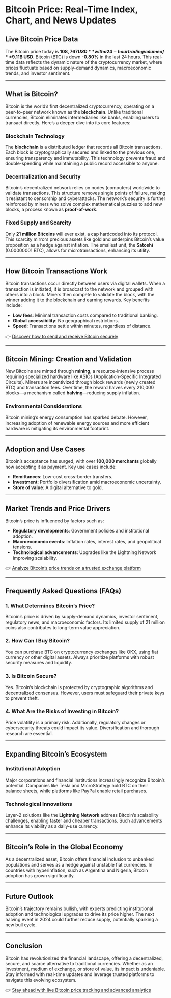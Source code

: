 # Bitcoin Price: Real-Time Index, Chart, and News Updates  

## Live Bitcoin Price Data  
The Bitcoin price today is **$108,767 USD** with a 24-hour trading volume of **$9.11B USD**. Bitcoin (BTC) is down **-0.80%** in the last 24 hours. This real-time data reflects the dynamic nature of the cryptocurrency market, where prices fluctuate based on supply-demand dynamics, macroeconomic trends, and investor sentiment.  

---

## What is Bitcoin?  
Bitcoin is the world’s first decentralized cryptocurrency, operating on a peer-to-peer network known as the **blockchain**. Unlike traditional currencies, Bitcoin eliminates intermediaries like banks, enabling users to transact directly. Here’s a deeper dive into its core features:  

### Blockchain Technology  
The **blockchain** is a distributed ledger that records all Bitcoin transactions. Each block is cryptographically secured and linked to the previous one, ensuring transparency and immutability. This technology prevents fraud and double-spending while maintaining a public record accessible to anyone.  

### Decentralization and Security  
Bitcoin’s decentralized network relies on nodes (computers) worldwide to validate transactions. This structure removes single points of failure, making it resistant to censorship and cyberattacks. The network’s security is further reinforced by miners who solve complex mathematical puzzles to add new blocks, a process known as **proof-of-work**.  

### Fixed Supply and Scarcity  
Only **21 million Bitcoins** will ever exist, a cap hardcoded into its protocol. This scarcity mirrors precious assets like gold and underpins Bitcoin’s value proposition as a hedge against inflation. The smallest unit, the **Satoshi** (0.00000001 BTC), allows for microtransactions, enhancing its utility.  

---

## How Bitcoin Transactions Work  
Bitcoin transactions occur directly between users via digital wallets. When a transaction is initiated, it is broadcast to the network and grouped with others into a block. Miners then compete to validate the block, with the winner adding it to the blockchain and earning rewards. Key benefits include:  
- **Low fees**: Minimal transaction costs compared to traditional banking.  
- **Global accessibility**: No geographical restrictions.  
- **Speed**: Transactions settle within minutes, regardless of distance.  

👉 [Discover how to send and receive Bitcoin securely](https://bit.ly/okx-bonus)  

---

## Bitcoin Mining: Creation and Validation  
New Bitcoins are minted through **mining**, a resource-intensive process requiring specialized hardware like ASICs (Application-Specific Integrated Circuits). Miners are incentivized through block rewards (newly created BTC) and transaction fees. Over time, the reward halves every 210,000 blocks—a mechanism called **halving**—reducing supply inflation.  

### Environmental Considerations  
Bitcoin mining’s energy consumption has sparked debate. However, increasing adoption of renewable energy sources and more efficient hardware is mitigating its environmental footprint.  

---

## Adoption and Use Cases  
Bitcoin’s acceptance has surged, with over **100,000 merchants** globally now accepting it as payment. Key use cases include:  
- **Remittances**: Low-cost cross-border transfers.  
- **Investment**: Portfolio diversification amid macroeconomic uncertainty.  
- **Store of value**: A digital alternative to gold.  

---

## Market Trends and Price Drivers  
Bitcoin’s price is influenced by factors such as:  
- **Regulatory developments**: Government policies and institutional adoption.  
- **Macroeconomic events**: Inflation rates, interest rates, and geopolitical tensions.  
- **Technological advancements**: Upgrades like the Lightning Network improving scalability.  

👉 [Analyze Bitcoin’s price trends on a trusted exchange platform](https://bit.ly/okx-bonus)  

---

## Frequently Asked Questions (FAQs)  

### 1. What Determines Bitcoin’s Price?  
Bitcoin’s price is driven by supply-demand dynamics, investor sentiment, regulatory news, and macroeconomic factors. Its limited supply of 21 million coins also contributes to long-term value appreciation.  

### 2. How Can I Buy Bitcoin?  
You can purchase BTC on cryptocurrency exchanges like OKX, using fiat currency or other digital assets. Always prioritize platforms with robust security measures and liquidity.  

### 3. Is Bitcoin Secure?  
Yes. Bitcoin’s blockchain is protected by cryptographic algorithms and decentralized consensus. However, users must safeguard their private keys to prevent theft.  

### 4. What Are the Risks of Investing in Bitcoin?  
Price volatility is a primary risk. Additionally, regulatory changes or cybersecurity threats could impact its value. Diversification and thorough research are essential.  

---

## Expanding Bitcoin’s Ecosystem  
### Institutional Adoption  
Major corporations and financial institutions increasingly recognize Bitcoin’s potential. Companies like Tesla and MicroStrategy hold BTC on their balance sheets, while platforms like PayPal enable retail purchases.  

### Technological Innovations  
Layer-2 solutions like the **Lightning Network** address Bitcoin’s scalability challenges, enabling faster and cheaper transactions. Such advancements enhance its viability as a daily-use currency.  

---

## Bitcoin’s Role in the Global Economy  
As a decentralized asset, Bitcoin offers financial inclusion to unbanked populations and serves as a hedge against unstable fiat currencies. In countries with hyperinflation, such as Argentina and Nigeria, Bitcoin adoption has grown significantly.  

---

## Future Outlook  
Bitcoin’s trajectory remains bullish, with experts predicting institutional adoption and technological upgrades to drive its price higher. The next halving event in 2024 could further reduce supply, potentially sparking a new bull cycle.  

---

## Conclusion  
Bitcoin has revolutionized the financial landscape, offering a decentralized, secure, and scarce alternative to traditional currencies. Whether as an investment, medium of exchange, or store of value, its impact is undeniable. Stay informed with real-time updates and leverage trusted platforms to navigate this evolving ecosystem.  

👉 [Stay ahead with live Bitcoin price tracking and advanced analytics](https://bit.ly/okx-bonus)